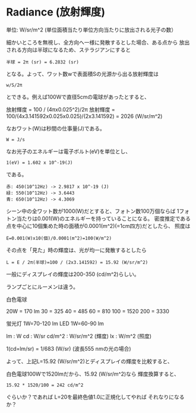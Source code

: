 # Radiance (放射輝度)

単位: W/sr/m^2 (単位面積当たり単位方向当たりに放出される光子の数）

細かいところを無視し、全方向へ一様に発散するとした場合、ある点から
放出される方向は半球になるため、ステラジアンにすると

```
半球 = 2π (sr) = 6.2832 (sr)
```

となる。よって、ワット数wで表面積Sの光源から出る放射輝度は

```
w/S/2π
```

とできる。例えば100Wで直径5cmの電球があったとすると、

放射輝度 = 100 / (4πx0.025^2)/2π
放射輝度 = 100/(4x3.141592x0.025x0.025)/(2x3.141592) = 2026 (W/sr/m^2)

なおワット(W)は秒間の仕事量(J)である。

```
W = J/s
```

なお光子のエネルギーは電子ボルト(eV)を単位とし、

```
1(eV) = 1.602 x 10^-19(J)
```

である。

```
赤: 450(10^12Hz) -> 2.9817 x 10^-19 (J)
緑: 550(10^12Hz) -> 3.6443
青: 650(10^12Hz) -> 4.3069
```

シーン中の全ワット数が1000(W)だとすると、フォトン数100万個ならば
1フォトン当たりは0.001(W)のエネルギーを持っていることになる。
密度推定である点を中心に10個集めた時の面積が0.0001(m^2)(=1cm四方)だとしたら、
照度は

```
E=0.001(W)x10(個)/0.0001(m^2)=100(W/m^2)
```

その点を「見た」時の輝度は、光が均一に発散するとしたら

```
L = E / 2π(半球)=100 / (2x3.141592) = 15.92 (W/sr/m^2)
```

一般にディスプレイの輝度は200-350 (cd/m^2)らしい。

ランプごとにルーメンは違う。

白色電球

20W = 170 lm
30  = 325
40  = 485
60  = 810
100 = 1520
200 = 3330


蛍光灯 1W=70-120 lm
LED    1W=60-90  lm

lm : W
cd : W/sr
cd/m^2 : W/sr/m^2 (輝度)
lx : W/m^2 (照度)

1(cd=lm/sr) = 1/683 (W/sr) (波長555 nmの光の場合)

よって、上記L=15.92 (W/sr/m^2)とディスプレイの輝度を比較すると、

白色電球100Wで1520lmだから、15.92 (W/sr/m^2)なら
輝度換算すると、

```
15.92 * 1520/100 = 242 cd/m^2
```

ぐらいか？であれば L=20を最終色値1.0に正規化してやれば
それなりになるか？


